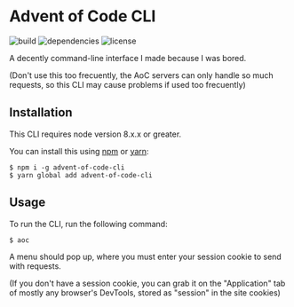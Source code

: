 # Advent of Code CLI

![build][build]
![dependencies][dependencies]
![license][license]

A decently command-line interface I made because I was bored.

(Don't use this too frecuently, the AoC servers can only handle so much requests, so this CLI may cause problems if used too frecuently)

## Installation

This CLI requires node version 8.x.x or greater.

You can install this using [npm][npm] or [yarn][yarn]:

```
$ npm i -g advent-of-code-cli
$ yarn global add advent-of-code-cli
```

## Usage

To run the CLI, run the following command:

```
$ aoc
```

A menu should pop up, where you must enter your session cookie to send with requests.

(If you don't have a session cookie, you can grab it on the "Application" tab of mostly any browser's DevTools, stored as "session" in the site cookies)

[build]: https://img.shields.io/github/workflow/status/elchologamer/advent-of-code-cli/Build
[license]: https://img.shields.io/npm/l/advent-of-code-cli?color=orange
[dependencies]: https://img.shields.io/david/elchologamer/advent-of-code-cli
[npm]: https://npmjs.com
[yarn]: https://yarnpkg.com
